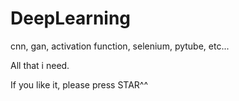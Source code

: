 # DeepLearning

cnn, gan, activation function, selenium, pytube, etc... 

All that i need.

If you like it, please press STAR^^
